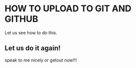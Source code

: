 # HOW TO UPLOAD TO GIT AND GITHUB

Let us see how to do this.

## Let us do it again!

speak to me nicely or getout now!!!